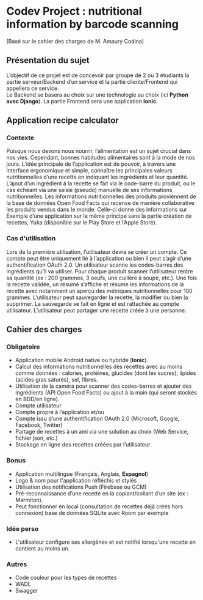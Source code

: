# Codev Project : nutritional information by barcode scanning
(Basé sur le cahier des charges de M. Amaury Codina)


## Présentation du sujet
L’objectif de ce projet est de concevoir par groupe de 2 ou 3 étudiants la partie serveur/Backend d’un service et la partie cliente/Frontend qui appellera ce service.  
Le Backend se basera au choix sur une technologie au choix (ici **Python avec Django**). La partie Frontend sera une application **Ionic**.

## Application recipe calculator
### Contexte
Puisque nous devons nous nourrir, l’alimentation est un sujet crucial dans nos vies. Cependant,
bonnes habitudes alimentaires sont à la mode de nos jours.
L’idée principale de l’application est de pouvoir, à travers une interface ergonomique et simple,
connaître les principales valeurs nutritionnelles d’une recette en indiquant les ingrédients et leur
quantité. L’ajout d’un ingrédient à la recette se fait via le code-barre du produit, ou le cas échéant via
une saisie (pseudo) manuelle de ses informations nutritionnelles.
Les informations nutritionnelles des produits proviennent de la base de données Open Food Facts qui
recense de manière collaborative les produits vendus dans le monde. Celle-ci donne des informations
sur
Exemple d’une application sur le même principe sans la partie création de recettes, Yuka (disponible
sur le Play Store et l’Apple Store).

### Cas d'utilisation
Lors de la première utilisation, l’utilisateur devra se créer un compte. Ce compte peut être
uniquement lié à l’application ou bien il peut s’agir d’une authentification OAuth 2.0.
Un utilisateur scanne les codes-barres des ingrédients qu’il va utiliser.
Pour chaque produit scanner l’utilisateur rentre sa quantité (ex : 200 grammes, 3 oeufs, une cuillère à
soupe, etc.).
Une fois la recette validée, un résumé s’affiche et résume les informations de la recette avec
notamment un aperçu des métriques nutritionnelles pour 100 grammes.
L’utilisateur peut sauvegarder la recette, la modifier ou bien la supprimer.
La sauvegarde se fait en ligne et est rattachée au compte utilisateur.
L’utilisateur peut partager une recette créée à une personne.

## Cahier des charges
### Obligatoire
* Application mobile Android native ou hybride (**Ionic**).
* Calcul des informations nutritionnelles des recettes avec au moins comme données : calories,
protéines, glucides (dont les sucres), lipides (acides gras saturés), sel, fibres.
* Utilisation de la caméra pour scanner des codes-barres et ajouter des ingrédients (API Open Food
Facts) ou ajout à la main (qui seront stockés en BDD/en ligne).
* Compte utilisateur
* Compte propre à l’application et/ou
* Compte issu d’une authentification OAuth 2.0 (Microsoft, Google, Facebook, Twitter)
* Partage de recettes à un ami via une solution au choix (Web Service, fichier json, etc.)
* Stockage en ligne des recettes créées par l’utilisateur

### Bonus
* Application multilingue (Français, Anglais, **Espagnol**)
* Logo & nom pour l'application réfléchis et stylés
* Utilisation des notifications Push (Firebase ou GCM)
* Pré-reconnaissance d’une recette en la copiant/collant d’un site (ex : Marmiton).
* Peut fonctionner en local (consultation de recettes déjà crées hors connexion) base de données
SQLite avec Room par exemple

### Idée perso
* L'utilisateur configure ses allergènes et est notifié lorsqu'une recette en contient au moins un.


### Autres
* Code couleur pour les types de recettes
* WADL
* Swagger

